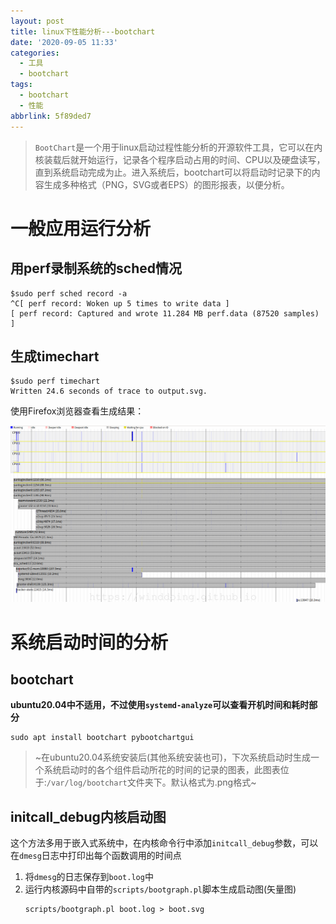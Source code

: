 ```yaml
---
layout: post
title: linux下性能分析---bootchart
date: '2020-09-05 11:33'
categories:
  - 工具
  - bootchart
tags:
  - bootchart
  - 性能
abbrlink: 5f89ded7
---
```


> `BootChart`是一个用于linux启动过程性能分析的开源软件工具，它可以在内核装载后就开始运行，记录各个程序启动占用的时间、CPU以及硬盘读写，直到系统启动完成为止。进入系统后，bootchart可以将启动时记录下的内容生成多种格式（PNG，SVG或者EPS）的图形报表，以便分析。

<!--more-->

# 一般应用运行分析

## 用perf录制系统的sched情况

``` shell
$sudo perf sched record -a
^C[ perf record: Woken up 5 times to write data ]
[ perf record: Captured and wrote 11.284 MB perf.data (87520 samples) ]
```

## 生成timechart

``` shell
$sudo perf timechart
Written 24.6 seconds of trace to output.svg.
```

使用Firefox浏览器查看生成结果：

![bootchart_sample](/images/2020/09/bootchart_sample.png)

# 系统启动时间的分析

## bootchart

**ubuntu20.04中不适用，不过使用`systemd-analyze`可以查看开机时间和耗时部分**

``` shell
sudo apt install bootchart pybootchartgui
```
>~在ubuntu20.04系统安装后(其他系统安装也可)，下次系统启动时生成一个系统启动时的各个组件启动所花的时间的记录的图表，此图表位于:`/var/log/bootchart`文件夹下。默认格式为.png格式~

## initcall_debug内核启动图

这个方法多用于嵌入式系统中，在内核命令行中添加`initcall_debug`参数，可以在`dmesg`日志中打印出每个函数调用的时间点

1. 将`dmesg`的日志保存到`boot.log`中
2. 运行内核源码中自带的`scripts/bootgraph.pl`脚本生成启动图(矢量图)
   ```
   scripts/bootgraph.pl boot.log > boot.svg
   ```
